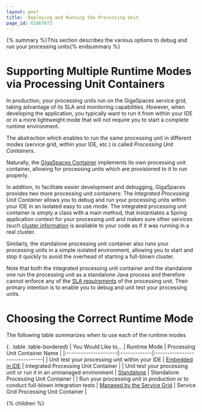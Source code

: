 ```yaml
---
layout: post
title:  Deploying and Running the Processing Unit
page_id: 61867073
---
```


{% summary %}This section describes the various options to debug and run your processing units{% endsummary %}

# Supporting Multiple Runtime Modes via Processing Unit Containers  

In production, your processing units run on the GigaSpaces service grid, taking advantage of its SLA and monitoring capabilities. However, when developing the application, you typically want to run it from within your IDE or in a more lightweight mode that will not require you to start a complete runtime environment. 

The abstraction which enables to run the same processing unit in different modes (service grid, within your IDE, etc.) is called _Processing Unit Containers_. 

Naturally, the [GigaSpaces Container](./the-grid-service-container.html) implements its own processing unit container, allowing for processing units which are provisioned to it to run properly.

In addition, to facilitate easier development and debugging, GigaSpaces provides two more processing unit containers: The _Integrated Processing Unit Container_ allows you to debug and run your processing units within your IDE in an isolated easy to use mode. The integrated processing unit container is simply a class with a main method, that instantiates a Spring application context for your processing unit and makes sure other services (such [cluster information](./obtaining-cluster-information.html) is available to your code as if it was running in a real cluster.

Similarly, the standalone processing unit container also runs your processing units in a simple isolated environment, allowing you to start and stop it quickly to avoid the overhead of starting a full-blown cluster. 

Note that both the integrated processing unit container and the standalone one run the processing unit as a standalone Java process and therefore cannot enforce any of the [SLA requirements](./configuring-the-processing-unit-sla.html)  of the processing unit. Their primary intention is to enable you to debug and unit test your processing units.

# Choosing the Correct Runtime Mode 

The following table summarizes when to use each of the runtime modes

{: .table .table-bordered}
| You Would Like to... | Runtime Mode | Processing Unit Container Name |
|:---------------------|:-------------|:-------------------------------|
|  Unit test your processing unit within your IDE | [Embedded in IDE](./running-and-debugging-within-your-ide.html) | Integrated Processing Unit Container |
| Unit test your processing unit or run it in an unmanaged environment | [Standalone](./running-in-standalone-mode.html) | Standalone Processing Unit Container |
| Run your processing unit in production or to conduct full-blown integration tests | [Managed by the Service Grid](./deploying-onto-the-service-grid.html) | Service Grid Processing Unit Container |

{% children %}
